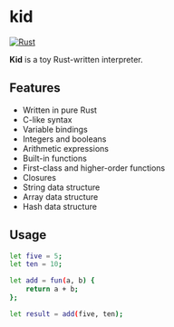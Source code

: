 # kid

[![Rust](https://github.com/fujianbang/kid/actions/workflows/rust.yml/badge.svg)](https://github.com/fujianbang/kid/actions/workflows/rust.yml)

**Kid** is a toy Rust-written interpreter.

## Features

* Written in pure Rust
* C-like syntax
* Variable bindings
* Integers and booleans
* Arithmetic expressions
* Built-in functions
* First-class and higher-order functions
* Closures
* String data structure
* Array data structure
* Hash data structure

## Usage

```bash
let five = 5;
let ten = 10;

let add = fun(a, b) {
    return a + b;
};

let result = add(five, ten);
```
